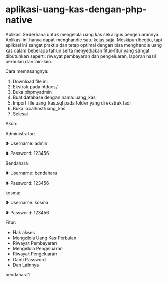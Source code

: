 # aplikasi-uang-kas-dengan-php-native

Aplikasi Sederhana untuk mengelola uang kas sekaligus pengeluarannya.
Aplikasi ini hanya dapat menghandle satu kelas saja.
Meskipun begitu, tapi aplikasi ini sangat praktis dan tetap optimal dengan bisa menghandle uang kas dalam beberapa tahun serta menyediakan fitur-fitur yang sangat dibutuhkan seperti: riwayat pembayaran dan pengeluaran, laporan hasil perbulan dan lain-lain.

Cara memasangnya:

1. Download file ini
2. Ekstrak pada htdocs/
3. Buka phpmyadmin
4. Buat database dengan nama: uang_kas
5. Import file uang_kas.sql pada folder yang di ekstrak tadi
6. Buka localhost/uang_kas
7. Selesai

Akun:

Administrator:

❥ Username: admin

❥ Password: 123456

Bendahara:

❥ Username: bendahara

❥ Password: 123456

kosma:

❥ Username: kosma

❥ Password: 123456

Fitur:

- Hak akses
- Mengelola Uang Kas Perbulan
- Riwayat Pembayaran
- Mengelola Pengeluaran
- Riwayat Pengeluaran
- Ganti Password
- Dan Lainnya

bendahara1
